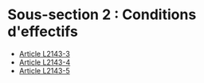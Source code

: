 # Sous-section 2 : Conditions d'effectifs

* [Article L2143-3](./LEGIARTI000028699234.md)
* [Article L2143-4](./LEGIARTI000025578947.md)
* [Article L2143-5](./LEGIARTI000025578812.md)
